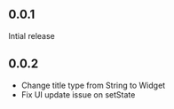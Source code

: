 ## 0.0.1

Intial release

## 0.0.2

* Change title type from String to Widget
* Fix UI update issue on setState